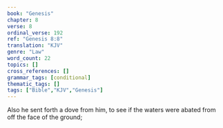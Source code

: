 ```yaml
---
book: "Genesis"
chapter: 8
verse: 8
ordinal_verse: 192
ref: "Genesis 8:8"
translation: "KJV"
genre: "Law"
word_count: 22
topics: []
cross_references: []
grammar_tags: [conditional]
thematic_tags: []
tags: ["Bible","KJV","Genesis"]
---
```

Also he sent forth a dove from him, to see if the waters were abated from off the face of the ground;
